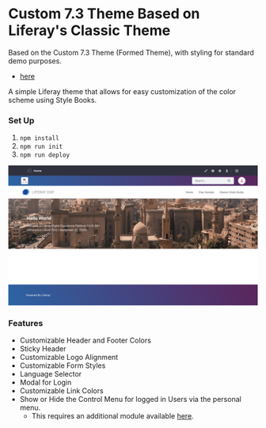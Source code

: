 # Custom 7.3 Theme Based on Liferay's Classic Theme
Based on the Custom 7.3 Theme (Formed Theme), with styling for standard demo purposes.
* [here](https://github.com/lfrsales/73-formed-theme)

A simple Liferay theme that allows for easy customization of the color scheme using Style Books.

### Set Up

1. `npm install`
2. `npm run init`
3. `npm run deploy`

![screenshot](/images/screenshot.png)

### Features

* Customizable Header and Footer Colors
* Sticky Header
* Customizable Logo Alignment
* Customizable Form Styles
* Language Selector
* Modal for Login
* Customizable Link Colors
* Show or Hide the Control Menu for logged in Users via the personal menu.
	* This requires an additional module available [here](https://github.com/lfrsales/toggle-control-menu-personal-menu-entry/blob/master/modules/toggle-control-menu-personal-menu-entry/build/libs/com.liferay.users.admin.web.internal.product.navigation.personal.menu.toggle.control.menu-1.0.0.jar).